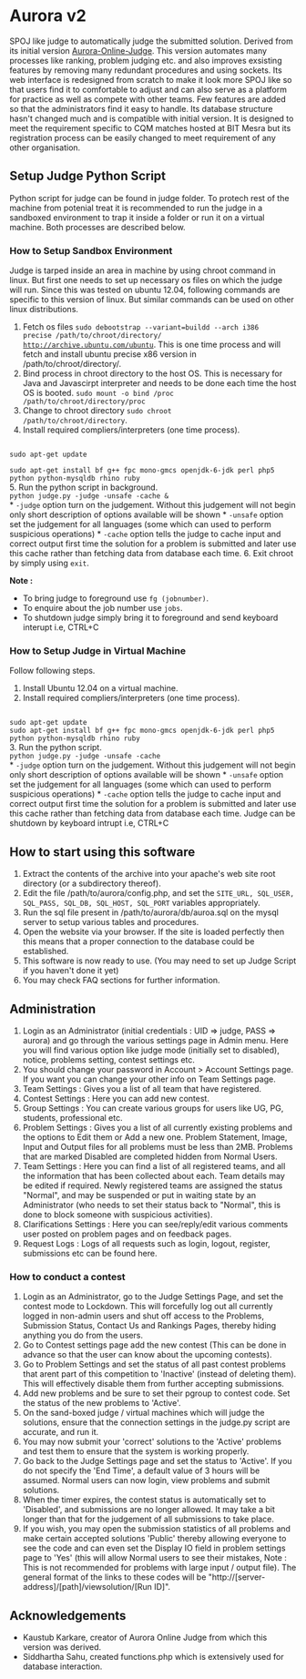 Aurora v2
=========

SPOJ like judge to automatically judge the submitted solution. Derived from its initial version [Aurora-Online-Judge](https://github.com/kaustubh-karkare/aurora-online-judge). This version automates many processes like ranking, problem judging etc. and also improves exsisting features by removing many redundant procedures and using sockets.
Its web interface is redesigned from scratch to make it look more SPOJ like so that users find it to comfortable to adjust and can also serve as a platform for practice as well as compete with other teams. Few features are added so that the administrators find it easy to handle.
Its database structure hasn't changed much and is compatible with initial version. It is designed to meet the requirement specific to CQM matches hosted at BIT Mesra but its registration process can be easily changed to meet requirement of any other organisation.

Setup Judge Python Script
-------------------------

Python script for judge can be found in judge folder. To protech rest of the machine from potenial treat it is recommended to run the judge in a sandboxed environment to trap it inside a folder or run it on a virtual machine. Both processes are described below.

### How to Setup Sandbox Environment
Judge is tarped inside an area in machine by using chroot command in linux. But first one needs to set up necessary os files on which the judge will run. Since this was tested on ubuntu 12.04, following commands are specific to this version of linux. But similar commands can be used on other linux distributions.

1. Fetch os files <code>sudo debootstrap --variant=buildd --arch i386 precise /path/to/chroot/directory/ http://archive.ubuntu.com/ubuntu</code>. This is one time process and will fetch and install ubuntu precise x86 version in /path/to/chroot/directory/.
2. Bind process in chroot directory to the host OS. This is necessary for Java and Javascirpt interpreter and needs to be done each time the host OS is booted. <code>sudo mount -o bind /proc /path/to/chroot/directory/proc</code>
3. Change to chroot directory <code>sudo chroot /path/to/chroot/directory</code>.
4. Install required compliers/interpreters (one time process).
<code>
sudo apt-get update
</code>
<code>
sudo apt-get install bf g++ fpc mono-gmcs openjdk-6-jdk perl php5 python python-mysqldb rhino ruby
</code>
5. Run the python script in background.
<code>
python judge.py -judge -unsafe -cache &
</code>
	* <code>-judge</code> option turn on the judgement. Without this judgement will not begin only short description of options available will be shown
	* <code>-unsafe</code> option set the judgement for all languages (some which can used to perform suspicious operations)
	* <code>-cache</code> option tells the judge to cache input and correct output first time the solution for a problem is submitted and later use this cache rather than fetching data from database each time.
6. Exit chroot by simply using <code>exit</code>.

**Note :** 
* To bring judge to foreground use <code>fg (jobnumber)</code>. 
* To enquire about the job number use <code>jobs</code>.
* To shutdown judge simply bring it to foreground and send keyboard interupt i.e, CTRL+C

### How to Setup Judge in Virtual Machine 

Follow following steps.

1. Install Ubuntu 12.04 on a virtual machine.
2. Install required compliers/interpreters (one time process).
<code>
sudo apt-get update
sudo apt-get install bf g++ fpc mono-gmcs openjdk-6-jdk perl php5 python python-mysqldb rhino ruby
</code>
3. Run the python script.
<code>
python judge.py -judge -unsafe -cache
</code>
	* <code>-judge</code> option turn on the judgement. Without this judgement will not begin only short description of options available will be shown
	* <code>-unsafe</code> option set the judgement for all languages (some which can used to perform suspicious operations)
	* <code>-cache</code> option tells the judge to cache input and correct output first time the solution for a problem is submitted and later use this cache rather than fetching data from database each time. Judge can be shutdown by keyboard intrupt i.e, CTRL+C

How to start using this software
--------------------------------

1. Extract the contents of the archive into your apache's web site root directory (or a subdirectory thereof).
2. Edit the file /path/to/aurora/config.php, and set the <code>SITE_URL, SQL_USER, SQL_PASS, SQL_DB, SQL_HOST, SQL_PORT</code> variables appropriately.
3. Run the sql file present in /path/to/aurora/db/auroa.sql on the mysql server to setup various tables and procedures.
4. Open the website via your browser. If the site is loaded perfectly then this means that a proper connection to the database could be established.
5. This software is now ready to use. (You may need to set up Judge Script if you haven't done it yet)
6. You may check FAQ sections for further information.

Administration
--------------

1. Login as an Administrator (initial credentials : UID => judge, PASS => aurora) and go through the various settings page in Admin menu. Here you will find various option like judge mode (initially set to disabled), notice, problems setting, contest settings etc.
2. You should change your password in Account > Account Settings page. If you want you can change your other info on Team Settings page.
3. Team Settings : Gives you a list of all team that have registered.
4. Contest Settings : Here you can add new contest.
5. Group Settings : You can create various groups for users like UG, PG, students, professional etc.
6. Problem Settings : Gives you a list of all currently existing problems and the options to Edit them or Add a new one. Problem Statement, Image, Input and Output files for all problems must be less than 2MB. Problems that are marked Disabled are completed hidden from Normal Users.
7. Team Settings : Here you can find a list of all registered teams, and all the information that has been collected about each. Team details may be edited if required. Newly registered teams are assigned the status "Normal", and may be suspended or put in waiting state by an Administrator (who needs to set their status back to "Normal", this is done to block someone with suspicious activities).
8. Clarifications Settings : Here you can see/reply/edit various comments user posted on problem pages and on feedback pages.
9. Request Logs : Logs of all requests such as login, logout, register, submissions etc can be found here.

### How to conduct a contest

1. Login as an Administrator, go to the Judge Settings Page, and set the contest mode to Lockdown. This will forcefully log out all currently logged in non-admin users and shut off access to the Problems, Submission Status, Contact Us and Rankings Pages, thereby hiding anything you do from the users.
2. Go to Contest settings page add the new contest (This can be done in advance so that the user can know about the upcoming contests).
3. Go to Problem Settings and set the status of all past contest problems that arent part of this competition to 'Inactive' (instead of deleting them). This will effectively disable them from further accepting submissions.
4. Add new problems and be sure to set their pgroup to contest code. Set the status of the new problems to 'Active'.
5. On the sand-boxed judge / virtual machines which will judge the solutions, ensure that the connection settings in the judge.py script are accurate, and run it.
6. You may now submit your 'correct' solutions to the 'Active' problems and test them to ensure that the system is working properly.
7. Go back to the Judge Settings page and set the status to 'Active'. If you do not specify the 'End Time', a default value of 3 hours will be assumed. Normal users can now login, view problems and submit solutions.
8. When the timer expires, the contest status is automatically set to 'Disabled', and submissions are no longer allowed. It may take a bit longer than that for the judgement of all submissions to take place.
9. If you wish, you may open the submission statistics of all problems and make certain accepted solutions 'Public' thereby allowing everyone to see the code and can even set the Display IO field in problem settings page to 'Yes' (this will allow Normal users to see their mistakes, Note : This is not recommended for problems with large input / output file). The general format of the links to these codes will be "http://[server-address]/[path]/viewsolution/[Run ID]".

Acknowledgements
----------------

* Kaustub Karkare, creator of Aurora Online Judge from which this version was derived.
* Siddhartha Sahu, created functions.php which is extensively used for database interaction.
